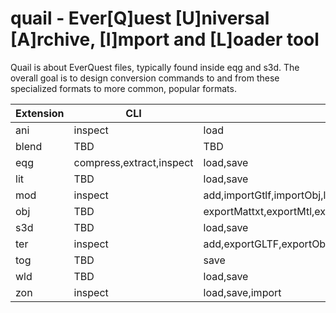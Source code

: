 # quail - Ever[Q]uest [U]niversal [A]rchive, [I]mport and [L]oader tool

Quail is about EverQuest files, typically found inside eqg and s3d. The overall goal is to design conversion commands to and from these specialized formats to more common, popular formats.

Extension|CLI|Library
---|---|---
ani|inspect|load
blend|TBD|TBD
eqg|compress,extract,inspect|load,save
lit|TBD|load,save
mod|inspect|add,importGtlf,importObj,load,save
obj|TBD|exportMattxt,exportMtl,exportObj,export,importMattxt,importMtl,importObj,import
s3d|TBD|load,save
ter|inspect|add,exportGLTF,exportObj,importGTLF,importOBJ,load,save
tog|TBD|save
wld|TBD|load,save
zon|inspect|load,save,import

